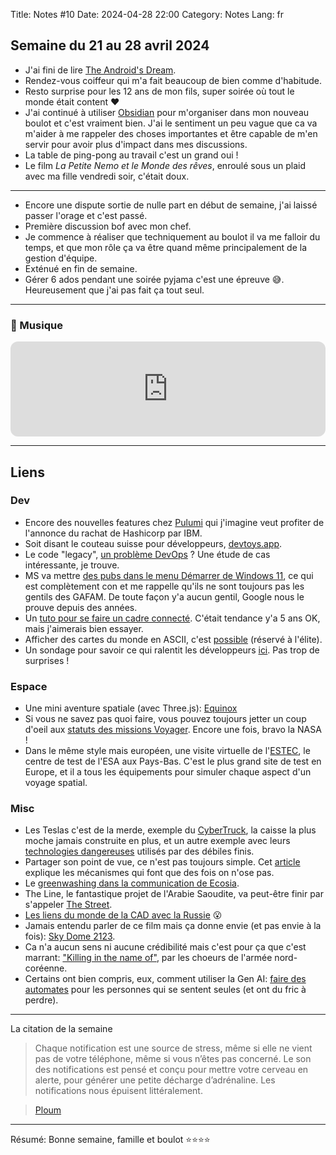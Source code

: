 Title: Notes #10
Date: 2024-04-28 22:00
Category: Notes
Lang: fr

## Semaine du 21 au 28 avril 2024

* J'ai fini de lire [The Android's Dream]({filename}/books/androids-dream.md).
* Rendez-vous coiffeur qui m'a fait beaucoup de bien comme d'habitude.
* Resto surprise pour les 12 ans de mon fils, super soirée où tout le monde était content ❤️
* J'ai continué à utiliser [Obsidian](https://obsidian.md/) pour m'organiser dans mon nouveau boulot et c'est vraiment bien.  J'ai le sentiment un peu vague que ca va m'aider à me rappeler des choses importantes et être capable de m'en servir pour avoir plus d'impact dans mes discussions.
* La table de ping-pong au travail c'est un grand oui !
* Le film _La Petite Nemo et le Monde des rêves_, enroulé sous un plaid avec ma fille vendredi soir, c'était doux.

---

* Encore une dispute sortie de nulle part en début de semaine, j'ai laissé passer l'orage et c'est passé.
* Première discussion bof avec mon chef.
* Je commence à réaliser que techniquement au boulot il va me falloir du temps, et que mon rôle ça va être quand même principalement de la gestion d'équipe.
* Exténué en fin de semaine.
* Gérer 6 ados pendant une soirée pyjama c'est une épreuve 😅. Heureusement que j'ai pas fait ça tout seul.

---

### 🎵 Musique

<iframe style="border-radius:12px" src="https://open.spotify.com/embed/track/56LFlWPbWwKoNocBkmnDOG?utm_source=generator" width="100%" height="152" frameBorder="0" allowfullscreen="" allow="autoplay; clipboard-write; encrypted-media; fullscreen; picture-in-picture" loading="lazy"></iframe>

---

## Liens

### Dev

* Encore des nouvelles features chez [Pulumi](https://www.pulumi.com/blog/infrastructure-lifecycle-management/) qui j'imagine veut profiter de l'annonce du rachat de Hashicorp par IBM.
* Soit disant le couteau suisse pour développeurs, [devtoys.app](https://devtoys.app/).
* Le code "legacy", [un problème DevOps](https://www.sonarsource.com/blog/legacy-codebases-are-a-devops-issue) ? Une étude de cas intéressante, je trouve.
* MS va mettre [des pubs dans le menu Démarrer de Windows 11](https://www.theverge.com/2024/4/24/24138949/microsoft-windows-11-start-menu-ads-recommendations-setting-disable), ce qui est complètement con et me rappelle qu'ils ne sont toujours pas les gentils des GAFAM. De toute façon y'a aucun gentil, Google nous le prouve depuis des années.
* Un [tuto pour se faire un cadre connecté](https://github.com/Madelena/esphome-weatherman-dashboard). C'était tendance y'a 5 ans OK, mais j'aimerais bien essayer.
* Afficher des cartes du monde en ASCII, c'est [possible](https://github.com/rastapasta/mapscii) (réservé à l'élite).
* Un sondage pour savoir ce qui ralentit les développeurs [ici](https://greptile.com/blog/100-devs). Pas trop de surprises !

### Espace

* Une mini aventure spatiale (avec Three.js): [Equinox](https://equinox.space/)
* Si vous ne savez pas quoi faire, vous pouvez toujours jetter un coup d'oeil aux [statuts des missions Voyager](https://voyager.jpl.nasa.gov/mission/status/). Encore une fois, bravo la NASA !
* Dans le même style mais européen, une visite virtuelle de l'[ESTEC](https://esamultimedia.esa.int/multimedia/ESTEC/virtualtour/), le centre de test de l'ESA  aux Pays-Bas. C'est le plus grand site de test en Europe, et il a tous les équipements pour simuler chaque aspect d'un voyage spatial.

### Misc

* Les Teslas c'est de la merde, exemple du [CyberTruck](https://futurism.com/cybertruck-brick-car-wash), la caisse la plus moche jamais construite en plus, et un autre exemple avec leurs [technologies dangereuses](https://gizmodo.com/tesla-motorcycle-crash-death-autopilot-washington-1851428850) utilisés par des débiles finis.
* Partager son point de vue, ce n'est pas toujours simple. Cet [article](https://newsletter.weskao.com/p/high-performers-share-their-point-of-view) explique les mécanismes qui font que des fois on n'ose pas.
* Le [greenwashing dans la communication de Ecosia](https://louisderrac.com/2024/04/ecosia-browser-ou-quand-le-greenwashing-numerique-fume-la-moquette-tout-en-plantant-des-arbres/).
* The Line, le fantastique projet de l'Arabie Saoudite, va peut-être finir par s'appeler [The Street](https://www.courrierinternational.com/article/economie-l-arabie-saoudite-contrainte-de-reduire-drastiquement-la-voilure-de-ses-megaprojets).
* [Les liens du monde de la CAD avec la Russie](https://www.worldcadaccess.com/blog/2019/11/a-look-at-cad-software-rded-in-russia.html) 😮 
* Jamais entendu parler de ce film mais ça donne envie (et pas envie à la fois): [Sky Dome 2123](https://usbeketrica.com/fr/article/sky-dome-2123-somptueux-film-d-animation-sf-sur-l-effondrement-climatique).
* Ca n'a aucun sens ni aucune crédibilité mais c'est pour ça que c'est marrant: ["Killing in the name of"](https://www.youtube.com/watch?v=fAcYS-_8L2s), par les choeurs de l'armée nord-coréenne.
* Certains ont bien compris, eux, comment utiliser la Gen AI: [faire des automates](https://www.yahoo.com/tech/tech-exec-predicts-ai-girlfriends-181938674.html) pour les personnes qui se sentent seules (et ont du fric à perdre).

---

La citation de la semaine 

> Chaque notification est une source de stress, même si elle ne vient pas de votre téléphone, même si vous n’êtes pas concerné. Le son des notifications est pensé et conçu pour mettre votre cerveau en alerte, pour générer une petite décharge d’adrénaline. Les notifications nous épuisent littéralement.

> [Ploum](https://ploum.net/2024-04-26-lectures-passez-en-manuel.html) 

---

Résumé: Bonne semaine, famille et boulot ⭐⭐⭐⭐